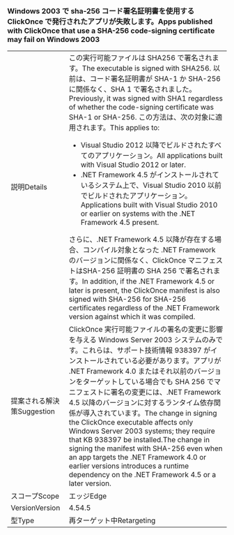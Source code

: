 ### <a name="apps-published-with-clickonce-that-use-a-sha-256-code-signing-certificate-may-fail-on-windows-2003"></a><span data-ttu-id="da129-101">Windows 2003 で sha-256 コード署名証明書を使用する ClickOnce で発行されたアプリが失敗します。</span><span class="sxs-lookup"><span data-stu-id="da129-101">Apps published with ClickOnce that use a SHA-256 code-signing certificate may fail on Windows 2003</span></span>

|   |   |
|---|---|
|<span data-ttu-id="da129-102">説明</span><span class="sxs-lookup"><span data-stu-id="da129-102">Details</span></span>|<span data-ttu-id="da129-103">この実行可能ファイルは SHA256 で署名されます。</span><span class="sxs-lookup"><span data-stu-id="da129-103">The executable is signed with SHA256.</span></span> <span data-ttu-id="da129-104">以前は、コード署名証明書が SHA-1 か SHA-256 に関係なく、SHA 1 で署名されました。</span><span class="sxs-lookup"><span data-stu-id="da129-104">Previously, it was signed with SHA1 regardless of whether the code-signing certificate was SHA-1 or SHA-256.</span></span> <span data-ttu-id="da129-105">この方法は、次の対象に適用されます。</span><span class="sxs-lookup"><span data-stu-id="da129-105">This applies to:</span></span><ul><li><span data-ttu-id="da129-106">Visual Studio 2012 以降でビルドされたすべてのアプリケーション。</span><span class="sxs-lookup"><span data-stu-id="da129-106">All applications built with Visual Studio 2012 or later.</span></span></li><li><span data-ttu-id="da129-107">.NET Framework 4.5 がインストールされているシステム上で、Visual Studio 2010 以前でビルドされたアプリケーション。</span><span class="sxs-lookup"><span data-stu-id="da129-107">Applications built with Visual Studio 2010 or earlier on systems with the .NET Framework 4.5 present.</span></span></li></ul><span data-ttu-id="da129-108">さらに、.NET Framework 4.5 以降が存在する場合、コンパイル対象となった .NET Framework のバージョンに関係なく、ClickOnce マニフェストはSHA-256 証明書の SHA 256 で署名されます。</span><span class="sxs-lookup"><span data-stu-id="da129-108">In addition, if the .NET Framework 4.5 or later is present, the ClickOnce manifest is also signed with SHA-256 for SHA-256 certificates regardless of the .NET Framework version against which it was compiled.</span></span>|
|<span data-ttu-id="da129-109">提案される解決策</span><span class="sxs-lookup"><span data-stu-id="da129-109">Suggestion</span></span>|<span data-ttu-id="da129-110">ClickOnce 実行可能ファイルの署名の変更に影響を与える Windows Server 2003 システムのみです。これらは、サポート技術情報 938397 がインストールされている必要があります。アプリが .NET Framework 4.0 またはそれ以前のバージョンをターゲットしている場合でも SHA 256 でマニフェストに署名の変更には、.NET Framework 4.5 以降のバージョンに対するランタイム依存関係が導入されています。</span><span class="sxs-lookup"><span data-stu-id="da129-110">The change in signing the ClickOnce executable affects only Windows Server 2003 systems; they require that KB 938397 be installed.The change in signing the manifest with SHA-256 even when an app targets the .NET Framework 4.0 or earlier versions introduces a runtime dependency on the .NET Framework 4.5 or a later version.</span></span>|
|<span data-ttu-id="da129-111">スコープ</span><span class="sxs-lookup"><span data-stu-id="da129-111">Scope</span></span>|<span data-ttu-id="da129-112">エッジ</span><span class="sxs-lookup"><span data-stu-id="da129-112">Edge</span></span>|
|<span data-ttu-id="da129-113">Version</span><span class="sxs-lookup"><span data-stu-id="da129-113">Version</span></span>|<span data-ttu-id="da129-114">4.5</span><span class="sxs-lookup"><span data-stu-id="da129-114">4.5</span></span>|
|<span data-ttu-id="da129-115">型</span><span class="sxs-lookup"><span data-stu-id="da129-115">Type</span></span>|<span data-ttu-id="da129-116">再ターゲット中</span><span class="sxs-lookup"><span data-stu-id="da129-116">Retargeting</span></span>|

